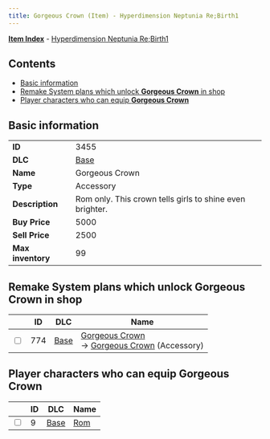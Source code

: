 ```yaml
---
title: Gorgeous Crown (Item) - Hyperdimension Neptunia Re;Birth1
---
```


[**Item Index**](/neptunia/rb1/item/index.html) - [Hyperdimension Neptunia Re;Birth1](/neptunia/rb1)

## Contents

- [Basic information](#basic-information)
- [Remake System plans which unlock **Gorgeous Crown** in shop](#remake-system-plans-which-unlock-gorgeous-crown-in-shop)
- [Player characters who can equip **Gorgeous Crown**](#player-characters-who-can-equip-gorgeous-crown)
## Basic information

|   |   |
| -- | -- |
| **ID** | 3455 |
| **DLC** | [Base](/neptunia/rb1/dlc/1-base.html) |
| **Name** | Gorgeous Crown |
| **Type** | Accessory |
| **Description** | Rom only. This crown tells girls to shine even brighter. |
| **Buy Price** | 5000 |
| **Sell Price** | 2500 |
| **Max inventory** | 99 |


## Remake System plans which unlock **Gorgeous Crown** in shop

|    | ID | DLC | Name |
| -- | -- | --- | ---- |
| <input type="checkbox" id="rb1-remake-1-774" class="trackbox" /> | 774 | [Base](/neptunia/rb1/dlc/1-base.html) | [Gorgeous Crown](/neptunia/rb1/remake/1-774-gorgeous-crown.html)<br /> → [Gorgeous Crown](/neptunia/rb1/item/1-3455-gorgeous-crown.html) (Accessory) |


## Player characters who can equip **Gorgeous Crown**

|    | ID | DLC | Name |
| -- | -- | --- | ---- |
| <input type="checkbox" id="rb1-player-1-9" class="trackbox" /> | 9 | [Base](/neptunia/rb1/dlc/1-base.html) | [Rom](/neptunia/rb1/player/1-9-rom.html) |
